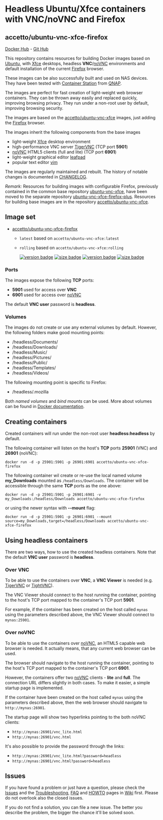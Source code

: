 # Headless Ubuntu/Xfce containers with VNC/noVNC and Firefox

## accetto/ubuntu-vnc-xfce-firefox

[Docker Hub][this-docker] - [Git Hub][this-github]

This repository contains resources for building Docker images based on [Ubuntu][docker-ubuntu], with [Xfce][xfce] desktops, headless **VNC**/[noVNC][novnc] environments and default installation of the current [Firefox][firefox] browser.

These images can be also successfully built and used on NAS devices. They
have been tested with [Container Station][container-station] from [QNAP][qnap].

The images are perfect for fast creation of light-weight web browser containers. They can be thrown away easily and replaced quickly, improving browsing privacy. They run under a non-root user by default, improving browsing security.

The images are based on the [accetto/ubuntu-vnc-xfce][accetto-docker-ubuntu-vnc-xfce] images, just adding the [Firefox][firefox] browser.

The images inherit the following components from the base images

- light-weight [Xfce][xfce] desktop environment
- high-performance VNC server [TigerVNC][tigervnc] (TCP port **5901**)
- [noVNC][novnc] HTML5 clients (full and lite) (TCP port **6901**)
- light-weight graphical editor [leafpad][leafpad]
- popular text editor [vim][vim]

The images are regularly maintained and rebuilt. The history of notable changes is documented in [CHANGELOG][this-changelog].

*Remark:* Resources for building images with configurable Firefox, previously contained in the common base repository [ubuntu-vnc-xfce][accetto-github-ubuntu-vnc-xfce], have been moved to the separate repository [ubuntu-vnc-xfce-firefox-plus][accetto-github-ubuntu-vnc-xfce-firefox-plus]. Resources for building base images are in the repository [accetto/ubuntu-vnc-xfce][accetto-github-ubuntu-vnc-xfce].

## Image set

- [accetto/ubuntu-vnc-xfce-firefox][this-docker]

  - `latest` based on `accetto/ubuntu-vnc-xfce:latest`
  - `rolling` based on `accetto/ubuntu-vnc-xfce:rolling`

    [![version badge](https://images.microbadger.com/badges/version/accetto/ubuntu-vnc-xfce-firefox.svg)](https://microbadger.com/images/accetto/ubuntu-vnc-xfce-firefox "Get your own version badge on microbadger.com") [![size badge](https://images.microbadger.com/badges/image/accetto/ubuntu-vnc-xfce-firefox.svg)](https://microbadger.com/images/accetto/ubuntu-vnc-xfce-firefox "Get your own image badge on microbadger.com") [![version badge](https://images.microbadger.com/badges/version/accetto/ubuntu-vnc-xfce-firefox:rolling.svg)](https://microbadger.com/images/accetto/ubuntu-vnc-xfce-firefox:rolling "Get your own version badge on microbadger.com") [![size badge](https://images.microbadger.com/badges/image/accetto/ubuntu-vnc-xfce-firefox:rolling.svg)](https://microbadger.com/images/accetto/ubuntu-vnc-xfce-firefox:rolling "Get your own image badge on microbadger.com")

### Ports

The images expose the following **TCP** ports:

- **5901** used for access over **VNC**
- **6901** used for access over [noVNC][novnc]

The default **VNC user** password is **headless**.

### Volumes

The images do not create or use any external volumes by default. However, the following folders make good mounting points:

- /headless/Documents/
- /headless/Downloads/
- /headless/Music/
- /headless/Pictures/
- /headless/Public/
- /headless/Templates/
- /headless/Videos/

The following mounting point is specific to Firefox:

- /headless/.mozilla

Both *named volumes* and *bind mounts* can be used. More about volumes can be found in [Docker documentation][docker-doc-managing-data].

## Creating containers

Created containers will run under the non-root user **headless:headless** by default.

The following container will listen on the host's **TCP** ports **25901** (VNC) and **26901** (noVNC):

```docker
docker run -d -p 25901:5901 -p 26901:6901 accetto/ubuntu-vnc-xfce-firefox
```

The following container wil create or re-use the local named volume **my\_Downloads** mounted as `/headless/Downloads`. The container will be accessible through the same **TCP** ports as the one above:

```docker
docker run -d -p 25901:5901 -p 26901:6901 -v my_Downloads:/headless/Downloads accetto/ubuntu-vnc-xfce-firefox
```

or using the newer syntax with **--mount** flag:

```docker
docker run -d -p 25901:5901 -p 26901:6901 --mount source=my_Downloads,target=/headless/Downloads accetto/ubuntu-vnc-xfce-firefox
```

## Using headless containers

There are two ways, how to use the created headless containers. Note that the default **VNC user** password is **headless**.

### Over VNC

To be able to use the containers over **VNC**, a **VNC Viewer** is needed (e.g. [TigerVNC][tigervnc] or [TightVNC][tightvnc]).

The VNC Viewer should connect to the host running the container, pointing to the host's TCP port mapped to the container's TCP port **5901**.

For example, if the container has been created on the host called `mynas` using the parameters described above, the VNC Viewer should connect to `mynas:25901`.

### Over noVNC

To be able to use the containers over [noVNC][novnc], an HTML5 capable web browser is needed. It actually means, that any current web browser can be used.

The browser should navigate to the host running the container, pointing to the host's TCP port mapped to the container's TCP port **6901**.

However, the containers offer two [noVNC][novnc] clients - **lite** and **full**. The connection URL differs slightly in both cases. To make it easier, a simple startup page is implemented.

If the container have been created on the host called `mynas` using the parameters described above, then the web browser should navigate to `http://mynas:26901`.

The startup page will show two hyperlinks pointing to the both noVNC clients:

- `http://mynas:26901/vnc_lite.html`
- `http://mynas:26901/vnc.html`

It's also possible to provide the password through the links:

- `http://mynas:26901/vnc_lite.html?password=headless`
- `http://mynas:26901/vnc.html?password=headless`

## Issues

If you have found a problem or just have a question, please check the [Issues][this-issues] and the [Troubleshooting][this-wiki-troubleshooting], [FAQ][this-wiki-faq] and [HOWTO][this-wiki-howto] pages in [Wiki][this-wiki] first. Please do not overlook also the closed issues.

If you do not find a solution, you can file a new issue. The better you describe the problem, the bigger the chance it'll be solved soon.

[this-docker]: https://hub.docker.com/r/accetto/ubuntu-vnc-xfce-firefox/
[this-github]: https://github.com/accetto/ubuntu-vnc-xfce-firefox

[this-changelog]: https://github.com/accetto/ubuntu-vnc-xfce-firefox/blob/master/CHANGELOG.md
[this-issues]: https://github.com/accetto/ubuntu-vnc-xfce-firefox/issues

[this-wiki]: https://github.com/accetto/ubuntu-vnc-xfce-firefox/wiki
[this-wiki-howto]: https://github.com/accetto/ubuntu-vnc-xfce-firefox/wiki/How-to
[this-wiki-troubleshooting]: https://github.com/accetto/ubuntu-vnc-xfce-firefox/wiki/Troubleshooting
[this-wiki-faq]: https://github.com/accetto/ubuntu-vnc-xfce-firefox/wiki/Frequently-asked-questions

[accetto-github]: https://github.com/accetto/
[accetto-docker]: https://hub.docker.com/u/accetto/

[accetto-github-ubuntu-vnc-xfce]: https://github.com/accetto/ubuntu-vnc-xfce
[accetto-docker-ubuntu-vnc-xfce]: https://hub.docker.com/r/accetto/ubuntu-vnc-xfce/

[accetto-github-ubuntu-vnc-xfce-firefox-plus]: https://github.com/accetto/ubuntu-vnc-xfce-firefox-plus/
[accetto-docker-ubuntu-vnc-xfce-firefox-plus]: https://hub.docker.com/r/accetto/ubuntu-vnc-xfce-firefox-plus/

[docker-ubuntu]: https://hub.docker.com/_/ubuntu/
[docker-doc-managing-data]: https://docs.docker.com/storage/

[xfce]: http://www.xfce.org
[tigervnc]: http://tigervnc.org
[novnc]: https://github.com/kanaka/noVNC
[leafpad]: https://en.wikipedia.org/wiki/Leafpad
[tightvnc]: http://www.tightvnc.com
[firefox]: https://www.mozilla.org
[vim]: https://www.vim.org/

[qnap]: https://www.qnap.com/en/
[container-station]: https://www.qnap.com/solution/container_station/en/
